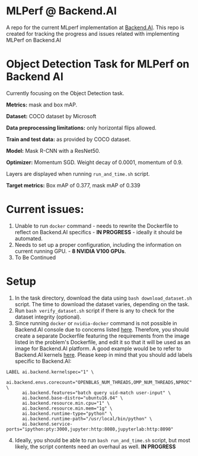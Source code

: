 # MLPerf @ Backend.AI
A repo for the current MLperf implementation at [Backend.AI](https://github.com/lablup/backend.ai). This repo is created for tracking the progress and issues related with implementing MLPerf on Backend.AI

# **Object Detection Task for MLPerf on Backend AI**

Currently focusing on the Object Detection task. 

**Metrics:** mask and box mAP.

**Dataset:** COCO dataset by Microsoft

**Data preprocessing limitations:** only horizontal flips allowed.

**Train and test data:** as provided by COCO dataset.

**Model:** Mask R-CNN with a ResNet50.

**Optimizer:** Momentum SGD. Weight decay of 0.0001, momentum of 0.9.

Layers are displayed when running `run_and_time.sh` script.

**Target metrics:** Box mAP of 0.377, mask mAP of 0.339


# **Current issues:**


1. Unable to run `docker` command - needs to rewrite the Dockerfile to reflect on Backend.AI specifics - **IN PROGRESS** - ideally it should be automated.
2. Needs to set up a proper configuration, including the information on current running GPU. - **8 NVIDIA V100 GPUs**.
3. To Be Continued


# **Setup**

1. In the task directory, download the data using `bash download_dataset.sh` script. The time to download the dataset varies, depending on the task.
2. Run `bash verify_dataset.sh` script if there is any to check for the dataset integrity (optional).
3. Since running `docker` or `nvidia-docker` command is not possible in Backend.AI console due to concerns listed [here](https://jpetazzo.github.io/2015/09/03/do-not-use-docker-in-docker-for-ci/). Therefore, you should create a separate Dockerfile featuring the requirements from the image listed in the problem's Dockerfile, and edit it so that it will be used as an image for Backend.AI platform. 
A good example would be to refer to Backend.AI kernels [here](https://github.com/lablup/backend.ai-kernels/blob/master/python-ff/Dockerfile.19.06-py36-cuda10). Please keep in mind that you should add labels specific to Backend.AI:
```
LABEL ai.backend.kernelspec="1" \
      ai.backend.envs.corecount="OPENBLAS_NUM_THREADS,OMP_NUM_THREADS,NPROC" \
      ai.backend.features="batch query uid-match user-input" \
      ai.backend.base-distro="ubuntu16.04" \
      ai.backend.resource.min.cpu="1" \
      ai.backend.resource.min.mem="1g" \
      ai.backend.runtime-type="python" \
      ai.backend.runtime-path="/usr/local/bin/python" \
      ai.backend.service-ports="ipython:pty:3000,jupyter:http:8080,jupyterlab:http:8090"
```
4. Ideally, you should be able to run `bash run_and_time.sh` script, but most likely, the script contents need an overhaul as well. **IN PROGRESS**




